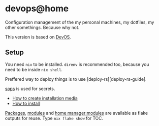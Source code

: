 # devops@home

Configuration management of the my personal machines, my dotfiles,
my other somethings. Because why not.

This version is based on [DevOS][devos].

## Setup

You need `nix` to be installed. `direnv` is recommended too, because you need
to be inside `nix shell`.

Preffered way to deploy things is to use [deploy-rs][deploy-rs-guide].

[sops][sops-nix] is used for secrets.

- [How to create installation media][iso-guide]
- [How to install][install-guide]

[Packages](./pkgs), [modules](./modules) and
[home manager modules](./users/modules) are available as flake outputs
for reuse. Type `nix flake show` for TOC.

[mit]: https://mit-license.org
[devos]: https://devos.divnix.com/doc/start
[deproy-rs-guide]: https://devos.divnix.com/integrations/deploy.html
[iso-guide]: https://devos.divnix.com/flk/iso.html
[install-guide]: https://devos.divnix.com/flk/install.html
[sops-nix]: https://github.com/Mic92/sops-nix
